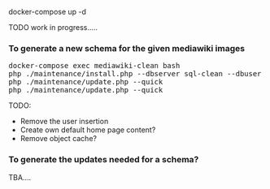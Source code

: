 docker-compose up -d

TODO work in progress.....

### To generate a new schema for the given mediawiki images

<pre>
docker-compose exec mediawiki-clean bash
php ./maintenance/install.php --dbserver sql-clean --dbuser root --dbpass toor --dbname wiki --with-extensions --pass AdminPass SiteName AdminName
php ./maintenance/update.php --quick
php ./maintenance/update.php --quick
</pre>

TODO:
 - Remove the user insertion
 - Create own default home page content?
 - Remove object cache?
 

### To generate the updates needed for a schema?

TBA....
